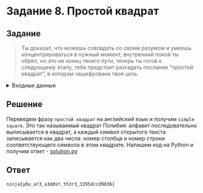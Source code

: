 # Задание 8. Простой квадрат

## Задание

> Ты доказал, что можешь совладать со своим разумом и умеешь концентрироваться в нужный момент, внутренний покой ты обрёл, но это не конец твоего пути, теперь ты готов к следующему этапу, тебе предстоит разгадать послание “простой квадрат”, в котором зашифрована твоя цель.

<details>
    <summary>Входные данные</summary>
    a?А -> abcdefghijklmnopqrstuvwxy_1234567890{}\nc0d3 -> 32 23 32 24 11 71 51 66 43 52 11 36 55 52 11 53 31 66 41 42 52 42 22 55 36 55 52 55 54 65 61 14 13 13 14 65 64 55 62 72
</details>

## Решение

Переведем фразу `простой квадрат` на английский язык и получим `simple square`. Это так называемый квадрат Полибия: алфавит последовательно выписывается в квадрат, а каждый символ открытого текста записывается как два числа: номер столбца и номер строки соответствующего символа в этом квадрате. Напишем код на Python и получим ответ - [solution.py](solution.py)

## Ответ

`ninja{y0u_ar3_a1m0st_th3r3_3295dccd9836}`
